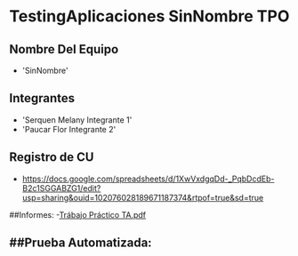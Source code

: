 # TestingAplicaciones SinNombre TPO

## Nombre Del Equipo
- 'SinNombre'

## Integrantes
- 'Serquen Melany Integrante 1'
- 'Paucar Flor Integrante 2'

## Registro de CU
- https://docs.google.com/spreadsheets/d/1XwVxdgqDd-_PqbDcdEb-B2c1SGGABZG1/edit?usp=sharing&ouid=102076028189671187374&rtpof=true&sd=true
 
 ##Informes: 
 -[Trábajo Práctico TA.pdf](https://github.com/melanyS1/TestingAplicaciones----TPO/files/10112192/Trabajo.Practico.TA.pdf)

##Prueba Automatizada: 
-

